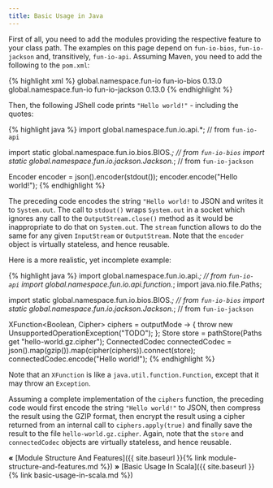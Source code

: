 ```yaml
---
title: Basic Usage in Java
---
```


First of all, you need to add the modules providing the respective feature to your class path.
The examples on this page depend on `fun-io-bios`, `fun-io-jackson` and, transitively, `fun-io-api`.
Assuming Maven, you need to add the following to the `pom.xml`:

{% highlight xml %}
<dependencies>
    <dependency>
        <groupId>global.namespace.fun-io</groupId>
        <artifactId>fun-io-bios</artifactId>
        <version>0.13.0</version>
    </dependency>
    <dependency>
        <groupId>global.namespace.fun-io</groupId>
        <artifactId>fun-io-jackson</artifactId>
        <version>0.13.0</version>
    </dependency>
</dependencies>
{% endhighlight %}

Then, the following JShell code prints `"Hello world!"` - including the quotes:

{% highlight java %}
import global.namespace.fun.io.api.*;                    // from `fun-io-api`

import static global.namespace.fun.io.bios.BIOS.*;       // from `fun-io-bios`
import static global.namespace.fun.io.jackson.Jackson.*; // from `fun-io-jackson`

Encoder encoder = json().encoder(stdout());
encoder.encode("Hello world!");
{% endhighlight %}

The preceding code encodes the string `"Hello world!` to JSON and writes it to `System.out`.
The call to `stdout()` wraps `System.out` in a socket which ignores any call to the `OutputStream.close()` method as it 
would be inappropriate to do that on `System.out`.
The `stream` function allows to do the same for any given `InputStream` or `OutputStream`.
Note that the `encoder` object is virtually stateless, and hence reusable.

Here is a more realistic, yet incomplete example:

{% highlight java %}
import global.namespace.fun.io.api.*;                    // from `fun-io-api`
import global.namespace.fun.io.api.function.*;
import java.nio.file.Paths;

import static global.namespace.fun.io.bios.BIOS.*;       // from `fun-io-bios`
import static global.namespace.fun.io.jackson.Jackson.*; // from `fun-io-jackson`

XFunction<Boolean, Cipher> ciphers = outputMode -> { throw new UnsupportedOperationException("TODO"); };
Store store = pathStore(Paths get "hello-world.gz.cipher");
ConnectedCodec connectedCodec = json().map(gzip()).map(cipher(ciphers)).connect(store);
connectedCodec.encode("Hello world!");
{% endhighlight %}

Note that an `XFunction` is like a `java.util.function.Function`, except that it may throw an `Exception`. 

Assuming a complete implementation of the `ciphers` function, the preceding code would first encode the string 
`"Hello world!"` to JSON, then compress the result using the GZIP format, then encrypt the result using a cipher 
returned from an internal call to `ciphers.apply(true)` and finally save the result to the file `hello-world.gz.cipher`.
Again, note that the `store` and `connectedCodec` objects are virtually stateless, and hence reusable.

**&laquo;** [Module Structure And Features]({{ site.baseurl }}{% link module-structure-and-features.md %})
**&raquo;** [Basic Usage In Scala]({{ site.baseurl }}{% link basic-usage-in-scala.md %})
